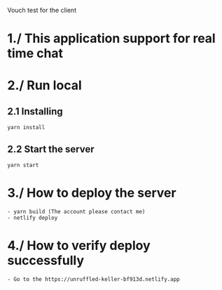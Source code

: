 Vouch test for the client

# 1./ This application support for real time chat

# 2./ Run local

## 2.1 Installing

    yarn install

## 2.2 Start the server

    yarn start

# 3./ How to deploy the server

    - yarn build (The account please contact me)
    - netlify deploy

# 4./ How to verify deploy successfully

    - Go to the https://unruffled-keller-bf913d.netlify.app
